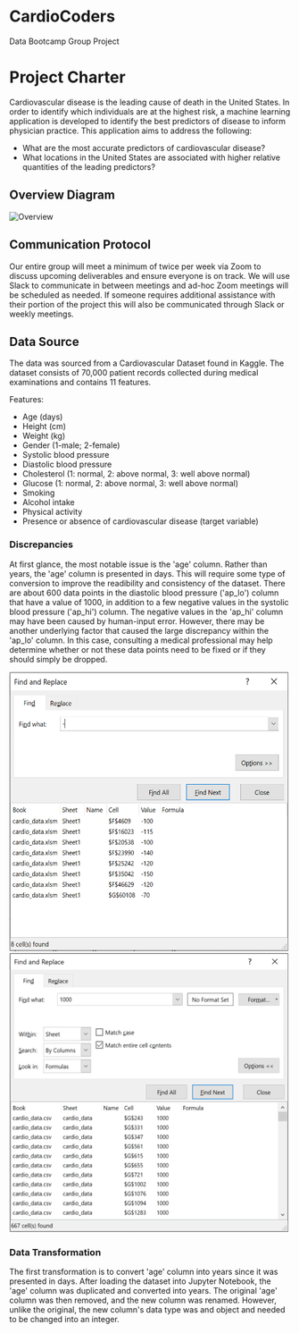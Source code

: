# CardioCoders
Data Bootcamp Group Project

# Project Charter
Cardiovascular disease is the leading cause of death in the United States. In order to identify which individuals are at the highest risk, a machine learning application is developed to identify the best predictors of disease to inform physician practice. This application aims to address the following:
- What are the most accurate predictors of cardiovascular disease?
- What locations in the United States are associated with higher relative quantities of the leading predictors?

## Overview Diagram
![Overview](https://github.com/zborglin/CardioCoders/blob/main/resources/Overview.png)

## Communication Protocol
Our entire group will meet a minimum of twice per week via Zoom to discuss upcoming deliverables and ensure everyone is on track. We will use Slack to communicate in between meetings and ad-hoc Zoom meetings will be scheduled as needed. If someone requires additional assistance with their portion of the project this will also be communicated through Slack or weekly meetings.  

## Data Source
The data was sourced from a Cardiovascular Dataset found in Kaggle. The dataset consists of 70,000 patient records collected during medical examinations and contains 11 features.  

Features:

- Age (days)
- Height (cm) 
- Weight (kg) 
- Gender (1-male; 2-female)
- Systolic blood pressure 
- Diastolic blood pressure 
- Cholesterol (1: normal, 2: above normal, 3: well above normal)
- Glucose (1: normal, 2: above normal, 3: well above normal)
- Smoking
- Alcohol intake 
- Physical activity 
- Presence or absence of cardiovascular disease (target variable)

### Discrepancies
At first glance, the most notable issue is the 'age' column. Rather than years, the 'age' column is presented in days. This will require some type of conversion to improve the readibility and consistency of the dataset. There are about 600 data points in the diastolic blood pressure ('ap_lo') column that have a value of 1000, in addition to a few negative values in the systolic blood pressure ('ap_hi') column. The negative values in the 'ap_hi' column may have been caused by human-input error. However, there may be another underlying factor that caused the large discrepancy within the 'ap_lo' column. In this case, consulting a medical professional may help determine whether or not these data points need to be fixed or if they should simply be dropped. 

<p float="left">
<img src = "https://github.com/zborglin/CardioCoders/blob/main/resources/ap_lo_discrepancy_data.png" width="500" height="500"/>
<img src = "https://github.com/zborglin/CardioCoders/blob/main/resources/ap_hi_discrepancy_data.PNG" width="500" height="500"/>
</p>

### Data Transformation
The first transformation is to convert 'age' column into years since it was presented in days. After loading the dataset into Jupyter Notebook, the 'age' column was duplicated and converted into years. The original 'age' column was then removed, and the new column was renamed. However, unlike the original, the new column's data type was and object and needed to be changed into an integer.
